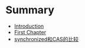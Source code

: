 # Summary

* [Introduction](README.md)
* [First Chapter](chapter1.md)
* [synchronized和CAS的比较](cashe-synchronized-de-bi-jiao.md)



